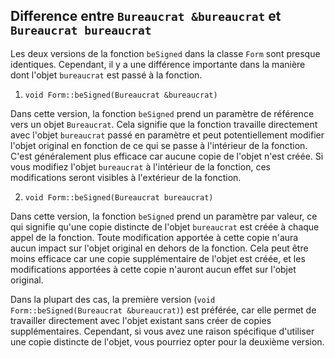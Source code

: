 
## Difference entre `Bureaucrat &bureaucrat` et `Bureaucrat bureaucrat`

Les deux versions de la fonction `beSigned` dans la classe `Form` sont presque identiques. Cependant, il y a une différence importante dans la manière dont l'objet `bureaucrat` est passé à la fonction.

1. `void Form::beSigned(Bureaucrat &bureaucrat)`

Dans cette version, la fonction `beSigned` prend un paramètre de référence vers un objet `Bureaucrat`. Cela signifie que la fonction travaille directement avec l'objet `bureaucrat` passé en paramètre et peut potentiellement modifier l'objet original en fonction de ce qui se passe à l'intérieur de la fonction. C'est généralement plus efficace car aucune copie de l'objet n'est créée. Si vous modifiez l'objet `bureaucrat` à l'intérieur de la fonction, ces modifications seront visibles à l'extérieur de la fonction.

2. `void Form::beSigned(Bureaucrat bureaucrat)`

Dans cette version, la fonction `beSigned` prend un paramètre par valeur, ce qui signifie qu'une copie distincte de l'objet `bureaucrat` est créée à chaque appel de la fonction. Toute modification apportée à cette copie n'aura aucun impact sur l'objet original en dehors de la fonction. Cela peut être moins efficace car une copie supplémentaire de l'objet est créée, et les modifications apportées à cette copie n'auront aucun effet sur l'objet original.

Dans la plupart des cas, la première version (`void Form::beSigned(Bureaucrat &bureaucrat)`) est préférée, car elle permet de travailler directement avec l'objet existant sans créer de copies supplémentaires. Cependant, si vous avez une raison spécifique d'utiliser une copie distincte de l'objet, vous pourriez opter pour la deuxième version.